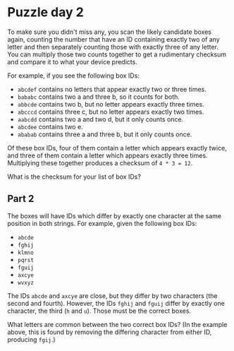 # Puzzle day 2

To make sure you didn't miss any, you scan the likely candidate boxes again, counting the number that have an ID containing exactly two of any letter and then separately counting those with exactly three of any letter. You can multiply those two counts together to get a rudimentary checksum and compare it to what your device predicts.

For example, if you see the following box IDs:
- `abcdef` contains no letters that appear exactly two or three times.
- `bababc` contains two a and three b, so it counts for both.
- `abbcde` contains two b, but no letter appears exactly three times.
- `abcccd` contains three c, but no letter appears exactly two times.
- `aabcdd` contains two a and two d, but it only counts once.
- `abcdee` contains two e.
- `ababab` contains three a and three b, but it only counts once.

Of these box IDs, four of them contain a letter which appears exactly twice, and three of them contain a letter which appears exactly three times. Multiplying these together produces a checksum of `4 * 3 = 12`.

What is the checksum for your list of box IDs?

## Part 2

The boxes will have IDs which differ by exactly one character at the same position in both strings. For example, given the following box IDs:

- `abcde`
- `fghij`
- `klmno`
- `pqrst`
- `fguij`
- `axcye`
- `wvxyz`

The IDs `abcde` and `axcye` are close, but they differ by two characters (the second and fourth). However, the IDs `fghij` and `fguij` differ by exactly one character, the third (`h` and `u`). Those must be the correct boxes.

What letters are common between the two correct box IDs? (In the example above, this is found by removing the differing character from either ID, producing `fgij`.)
